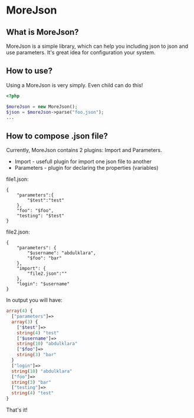 MoreJson
========


What is MoreJson?
-----------------

MoreJson is a simple library, which can help you including json to json and use parameters. It's great idea for configuration your system.

How to use?
-----------

Using a MoreJson is very simply. Even child can do this!


```php
<?php

$moreJson = new MoreJson();
$json = $moreJson->parse("foo.json");
...
```

How to compose .json file?
--------------------------

Currently, MoreJson contains 2 plugins: Import and Parameters.
* Import - usefull plugin for import one json file to another
* Parameters - plugin for declaring the properties (variables)

file1.json:
```
{
	"parameters":{
		"$test":"test"
	},
	"foo": "$foo",
	"testing": "$test"
}
```
file2.json:
```
{
	"parameters": {
		"$username": "abdulklara",
		"$foo": "bar"
	},
	"import": {
		"file2.json":""
	},
	"login": "$username"
}
```

In output you will have:
```php
array(4) {
  ["parameters"]=>
  array(3) {
    ["$test"]=>
    string(4) "test"
    ["$username"]=>
    string(10) "abdulklara"
    ["$foo"]=>
    string(3) "bar"
  }
  ["login"]=>
  string(10) "abdulklara"
  ["foo"]=>
  string(3) "bar"
  ["testing"]=>
  string(4) "test"
}
```

That's it!
